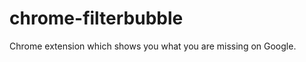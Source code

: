 chrome-filterbubble
===================

Chrome extension which shows you what you are missing on Google. 
